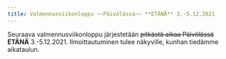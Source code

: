 ```yaml
---
title: Valmennusviikonloppu ~~Päivölässä~~ **ETÄNÄ** 3.-5.12.2021
---
```


Seuraava valmennusviikonloppu järjestetään ~~pitkästä aikaa
Päivölässä~~ **ETÄNÄ** 3.-5.12.2021. 
Ilmoittautuminen tulee näkyville, kunhan tiedämme aikataulun.
